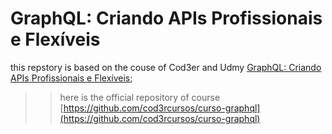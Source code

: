 # GraphQL: Criando APIs Profissionais e Flexíveis

this repstory is based on the couse of Cod3er and Udmy [GraphQL: Criando APIs Profissionais e Flexíveis](https://www.udemy.com/course/graphql-criando-apis-profissionais-e-flexiveis/learn/lecture/14948794#overview);

> > here is the official repository of course [https://github.com/cod3rcursos/curso-graphql](https://github.com/cod3rcursos/curso-graphql)
